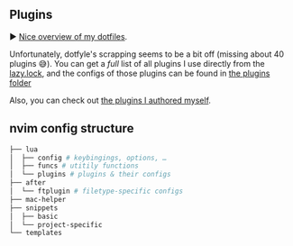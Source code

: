 ## Plugins

▶️ [Nice overview of my dotfiles](https://dotfyle.com/chrisgrieser/config-nvim).

Unfortunately, dotfyle's scrapping seems to be a bit off (missing about 40 plugins 😅). You can get a *full* list of all plugins I use directly from the [lazy.lock](./lazy-lock.json), and the configs of those plugins can be found in [the plugins folder](./lua/plugins)

Also, you can check out [the plugins I authored myself](https://github.com/chrisgrieser?tab=repositories&q=nvim&type=source&language=&sort=stargazers).

## nvim config structure

```bash
├── lua
│  ├── config # keybingings, options, …
│  ├── funcs # utitily functions
│  └── plugins # plugins & their configs
├── after
│  └── ftplugin # filetype-specific configs
├── mac-helper
├── snippets
│  ├── basic
│  └── project-specific
└── templates
```

